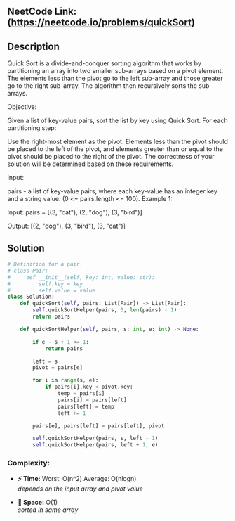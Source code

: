 ## **NeetCode Link:** (https://neetcode.io/problems/quickSort)

## **Description**
Quick Sort is a divide-and-conquer sorting algorithm that works by partitioning an array into two smaller sub-arrays based on a pivot element. The elements less than the pivot go to the left sub-array and those greater go to the right sub-array. The algorithm then recursively sorts the sub-arrays.

Objective:

Given a list of key-value pairs, sort the list by key using Quick Sort. For each partitioning step:

Use the right-most element as the pivot.
Elements less than the pivot should be placed to the left of the pivot, and elements greater than or equal to the pivot should be placed to the right of the pivot.
The correctness of your solution will be determined based on these requirements.

Input:

pairs - a list of key-value pairs, where each key-value has an integer key and a string value. (0 <= pairs.length <= 100).
Example 1:

Input:
pairs = [(3, "cat"), (2, "dog"), (3, "bird")]

Output:
[(2, "dog"), (3, "bird"), (3, "cat")]

## **Solution**
```python
# Definition for a pair.
# class Pair:
#     def __init__(self, key: int, value: str):
#         self.key = key
#         self.value = value
class Solution:
    def quickSort(self, pairs: List[Pair]) -> List[Pair]:
        self.quickSortHelper(pairs, 0, len(pairs) - 1)
        return pairs

    def quickSortHelper(self, pairs, s: int, e: int) -> None:

        if e - s + 1 <= 1:
            return pairs

        left = s
        pivot = pairs[e]

        for i in range(s, e):
            if pairs[i].key < pivot.key:
                temp = pairs[i]
                pairs[i] = pairs[left]
                pairs[left] = temp
                left += 1

        pairs[e], pairs[left] = pairs[left], pivot

        self.quickSortHelper(pairs, s, left - 1)
        self.quickSortHelper(pairs, left + 1, e)

```


### **Complexity:**
- **⚡ Time:** Worst: O(n^2) Average: O(nlogn)  
*depends on the input array and pivot value*  

- **💾 Space:** O(1)  
*sorted in same array*

